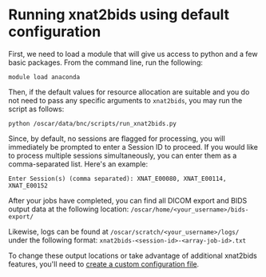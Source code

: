 # Running xnat2bids using default configuration

First, we need to load a module that will give us access to python and a few basic packages. From the command line, run the following:

```
module load anaconda
```

Then, if the default values for resource allocation are suitable and you do not need to pass any specific arguments to `xnat2bids`, you may run the script as follows:

```
python /oscar/data/bnc/scripts/run_xnat2bids.py
```

Since, by default, no sessions are flagged for processing, you will immediately be prompted to enter a Session ID to proceed.  If you would like to process multiple sessions simultaneously, you can enter them as a comma-separated list.  Here's an example:

```
Enter Session(s) (comma separated): XNAT_E00080, XNAT_E00114, XNAT_E00152
```

After your jobs have completed, you can find all DICOM export and BIDS output data at the following location: `/oscar/home/<your_username>/bids-export/`

Likewise, logs can be found at `/oscar/scratch/<your_username>/logs/` under the following format: `xnat2bids-<session-id>-<array-job-id>.txt`

To change these output locations or take advantage of additional xnat2bids features, you'll need to [create a custom configuration file](running-xnat2bids-with-a-custom-configuration.md).
